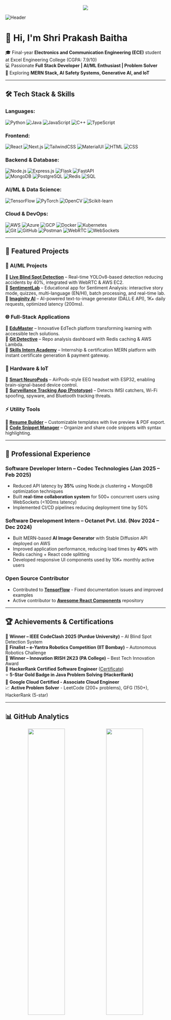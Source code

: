 <p align="center">
  <a href="https://github.com/Shriprakashbharti/Shriprakashbharti/tree/dark/README.md">
    <img src="https://img.shields.io/badge/🌙%20Dark%20Theme-purple?style=for-the-badge" />
  </a>
</p>

![Header](https://capsule-render.vercel.app/api?type=waving&color=0:F6F8FA,100:C9D6FF&height=200&section=header&text=Shri%20Prakash%20Baitha&fontSize=40&fontColor=000&animation=fadeIn&fontAlignY=35)

# 👋 Hi, I'm Shri Prakash Baitha  

🎓 Final-year **Electronics and Communication Engineering (ECE)** student at Excel Engineering College (CGPA: 7.9/10)  
💻 Passionate **Full Stack Developer | AI/ML Enthusiast | Problem Solver**  
🚀 Exploring **MERN Stack, AI Safety Systems, Generative AI, and IoT**  

---

## 🛠️ Tech Stack & Skills  

### **Languages:**  
![Python](https://img.shields.io/badge/Python-3776AB?style=flat&logo=python&logoColor=white) 
![Java](https://img.shields.io/badge/Java-007396?style=flat&logo=java&logoColor=white) 
![JavaScript](https://img.shields.io/badge/JavaScript-F7DF1E?style=flat&logo=javascript&logoColor=black) 
![C++](https://img.shields.io/badge/C++-00599C?style=flat&logo=cplusplus&logoColor=white)
![TypeScript](https://img.shields.io/badge/TypeScript-3178C6?style=flat&logo=typescript&logoColor=white)

### **Frontend:**  
![React](https://img.shields.io/badge/React-20232A?style=flat&logo=react&logoColor=61DAFB) 
![Next.js](https://img.shields.io/badge/Next.js-000000?style=flat&logo=next.js&logoColor=white)
![TailwindCSS](https://img.shields.io/badge/TailwindCSS-38B2AC?style=flat&logo=tailwind-css&logoColor=white) 
![MaterialUI](https://img.shields.io/badge/MaterialUI-0081CB?style=flat&logo=mui&logoColor=white) 
![HTML](https://img.shields.io/badge/HTML5-E34F26?style=flat&logo=html5&logoColor=white) 
![CSS](https://img.shields.io/badge/CSS3-1572B6?style=flat&logo=css3&logoColor=white)

### **Backend & Database:**  
![Node.js](https://img.shields.io/badge/Node.js-43853D?style=flat&logo=node.js&logoColor=white) 
![Express.js](https://img.shields.io/badge/Express.js-404D59?style=flat&logo=express) 
![Flask](https://img.shields.io/badge/Flask-000000?style=flat&logo=flask) 
![FastAPI](https://img.shields.io/badge/FastAPI-005571?style=flat&logo=fastapi)  
![MongoDB](https://img.shields.io/badge/MongoDB-4EA94B?style=flat&logo=mongodb&logoColor=white) 
![PostgreSQL](https://img.shields.io/badge/PostgreSQL-4169E1?style=flat&logo=postgresql&logoColor=white)
![Redis](https://img.shields.io/badge/Redis-D82C20?style=flat&logo=redis&logoColor=white) 
![SQL](https://img.shields.io/badge/SQL-025E8C?style=flat&logo=database&logoColor=white)

### **AI/ML & Data Science:**  
![TensorFlow](https://img.shields.io/badge/TensorFlow-FF6F00?style=flat&logo=tensorflow&logoColor=white)
![PyTorch](https://img.shields.io/badge/PyTorch-EE4C2C?style=flat&logo=pytorch&logoColor=white)
![OpenCV](https://img.shields.io/badge/OpenCV-5C3EE8?style=flat&logo=opencv&logoColor=white)
![Scikit-learn](https://img.shields.io/badge/Scikit--learn-F7931E?style=flat&logo=scikit-learn&logoColor=white)

### **Cloud & DevOps:**  
![AWS](https://img.shields.io/badge/AWS-232F3E?style=flat&logo=amazon-aws) 
![Azure](https://img.shields.io/badge/Azure-0078D4?style=flat&logo=microsoft-azure) 
![GCP](https://img.shields.io/badge/GCP-4285F4?style=flat&logo=google-cloud) 
![Docker](https://img.shields.io/badge/Docker-2496ED?style=flat&logo=docker&logoColor=white)
![Kubernetes](https://img.shields.io/badge/Kubernetes-326CE5?style=flat&logo=kubernetes)  
![Git](https://img.shields.io/badge/Git-F05032?style=flat&logo=git&logoColor=white) 
![GitHub](https://img.shields.io/badge/GitHub-181717?style=flat&logo=github&logoColor=white) 
![Postman](https://img.shields.io/badge/Postman-FF6C37?style=flat&logo=postman&logoColor=white) 
![WebRTC](https://img.shields.io/badge/WebRTC-333333?style=flat&logo=webrtc) 
![WebSockets](https://img.shields.io/badge/WebSockets-02569B?style=flat&logo=socketdotio)

---

## 🚀 Featured Projects  

### 🤖 AI/ML Projects
🔹 [**Live Blind Spot Detection**](https://github.com/Shriprakashbharti/CODECLASH-FRONTEND) – Real-time YOLOv8-based detection reducing accidents by 40%, integrated with WebRTC & AWS EC2.  
🔹 [**SentimentLab**](https://sentimentlab.vercel.app/) – Educational app for Sentiment Analysis: interactive story mode, quizzes, multi-language (EN/HI), batch processing, and real-time lab.  
🔹 [**Imaginity AI**](https://imaginifyai-blue.vercel.app/) – AI-powered text-to-image generator (DALL·E API), 1K+ daily requests, optimized latency (200ms).  

### 🌐 Full-Stack Applications
🔹 [**EduMaster**](https://edumaster-omega.vercel.app/) – Innovative EdTech platform transforming learning with accessible tech solutions.  
🔹 [**Git Detective**](https://shriprakashbharti.github.io/Dev-detective/) – Repo analysis dashboard with Redis caching & AWS Lambda.  
🔹 [**Skills Intern Academy**](https://github.com/Shriprakashbharti/Skills-Intern-Academy) – Internship & certification MERN platform with instant certificate generation & payment gateway.  

### 🔬 Hardware & IoT
🔹 [**Smart NeuroPods**](https://github.com/Shriprakashbharti/Smart-NeuroPods) – AirPods-style EEG headset with ESP32, enabling brain-signal-based device control.  
🔹 [**Surveillance Tracking App (Prototype)**](https://github.com/Shriprakashbharti/Surveillance-Detection) – Detects IMSI catchers, Wi-Fi spoofing, spyware, and Bluetooth tracking threats.  

### ⚡ Utility Tools
🔹 [**Resume Builder**](https://github.com/Shriprakashbharti/Resume-Builder) – Customizable templates with live preview & PDF export.  
🔹 [**Code Snippet Manager**](https://github.com/Shriprakashbharti/Code-Snippet-Manager) – Organize and share code snippets with syntax highlighting.  

---

## 💼 Professional Experience  

### **Software Developer Intern** – Codec Technologies (Jan 2025 – Feb 2025)  
- Reduced API latency by **35%** using Node.js clustering + MongoDB optimization techniques  
- Built **real-time collaboration system** for 500+ concurrent users using WebSockets (<100ms latency)  
- Implemented CI/CD pipelines reducing deployment time by 50%

### **Software Development Intern** – Octanet Pvt. Ltd. (Nov 2024 – Dec 2024)  
- Built MERN-based **AI Image Generator** with Stable Diffusion API deployed on AWS  
- Improved application performance, reducing load times by **40%** with Redis caching + React code splitting  
- Developed responsive UI components used by 10K+ monthly active users

### **Open Source Contributor** 
- Contributed to [**TensorFlow**](https://github.com/tensorflow/tensorflow) - Fixed documentation issues and improved examples
- Active contributor to [**Awesome React Components**](https://github.com/brillout/awesome-react-components) repository

---

## 🏆 Achievements & Certifications  

🏅 **Winner – IEEE CodeClash 2025 (Purdue University)** – AI Blind Spot Detection System  
🏅 **Finalist – e-Yantra Robotics Competition (IIT Bombay)** – Autonomous Robotics Challenge  
🏅 **Winner – Innovation IRISH 2K23 (PA College)** – Best Tech Innovation Award  
📜 **HackerRank Certified Software Engineer** ([Certificate](https://www.hackerrank.com/certificates/83c480f3bdbc))  
⭐ **5-Star Gold Badge in Java Problem Solving (HackerRank)**  
🥇 **Google Cloud Certified - Associate Cloud Engineer**  
📈 **Active Problem Solver** - LeetCode (200+ problems), GFG (150+), HackerRank (5-star)  

---

## 📊 GitHub Analytics  

<p align="center">
  <img width="48%" src="https://github-readme-stats.vercel.app/api?username=Shriprakashbharti&show_icons=true&theme=radical&hide_border=true" />
  <img width="48%" src="https://github-readme-streak-stats.herokuapp.com/?user=Shriprakashbharti&theme=radical&hide_border=true" />
</p>

<p align="center">
  <img src="https://github-readme-stats.vercel.app/api/top-langs/?username=Shriprakashbharti&layout=compact&theme=radical&hide_border=true" />
</p>

<p align="center">
  <img src="https://github-readme-activity-graph.vercel.app/graph?username=Shriprakashbharti&theme=react-dark&hide_border=true&area=true" />
</p>

---

## ✨ Latest Blog Posts

- [Building Real-time Applications with WebSockets and React](https://shriprakashbharti.hashnode.dev/real-time-apps-websockets-react)
- [Optimizing MongoDB Performance in Node.js Applications](https://shriprakashbharti.hashnode.dev/mongodb-optimization-nodejs)
- [Getting Started with Computer Vision using OpenCV and Python](https://shriprakashbharti.hashnode.dev/computer-vision-opencv-python)

---

## 🌟 Fun Facts

- 🎯 **Competitive Programmer** since 2022
- 🚀 **Built 15+ production applications** in the last 2 years
- 📚 **Self-taught developer** with passion for learning new technologies
- 🎸 **Music enthusiast** and amateur guitarist
- 🌱 **Currently learning** Advanced Kubernetes and Microservices Architecture

---

## 🌍 Connect With Me  

<p align="center">
  <a href="https://shriprakashbharti.github.io/portfolio/">
    <img src="https://img.shields.io/badge/Portfolio-FF5722?style=for-the-badge&logo=Google-chrome&logoColor=white" />
  </a>
  <a href="https://www.linkedin.com/in/shri-prakash-bharti-1918rs">
    <img src="https://img.shields.io/badge/LinkedIn-0A66C2?style=for-the-badge&logo=linkedin&logoColor=white" />
  </a>
  <a href="https://github.com/Shriprakashbharti">
    <img src="https://img.shields.io/badge/GitHub-181717?style=for-the-badge&logo=github&logoColor=white" />
  </a>
  <a href="https://leetcode.com/u/shriprakash1918/">
    <img src="https://img.shields.io/badge/LeetCode-FFA116?style=for-the-badge&logo=leetcode&logoColor=white" />
  </a>
  <a href="https://www.geeksforgeeks.org/user/shriprakash1819/">
    <img src="https://img.shields.io/badge/GeeksforGeeks-2F8D46?style=for-the-badge&logo=geeksforgeeks&logoColor=white" />
  </a>
  <a href="https://www.hackerrank.com/profile/bhartikeshav527">
    <img src="https://img.shields.io/badge/HackerRank-2EC866?style=for-the-badge&logo=hackerrank&logoColor=white" />
  </a>
  <a href="mailto:shriprakashbaitha59@gmail.com">
    <img src="https://img.shields.io/badge/Email-D14836?style=for-the-badge&logo=gmail&logoColor=white" />
  </a>
  <a href="https://shriprakashbharti.hashnode.dev/">
    <img src="https://img.shields.io/badge/Hashnode-2962FF?style=for-the-badge&logo=hashnode&logoColor=white" />
  </a>
</p>

---

## 📈 Profile Insights  

<p align="center">
  <img src="https://komarev.com/ghpvc/?username=Shriprakashbharti&label=Profile%20Views&color=blue&style=flat" />
</p>

---

> *"Building scalable apps, AI projects, and solving real-world problems with code! Always open to collaborating on innovative projects and learning new technologies."*

---

![Footer](https://capsule-render.vercel.app/api?type=waving&color=0:C9D6FF,100:F6F8FA&height=150&section=footer)

---

**⭐️ Feel free to star my repositories if you find them interesting!**

